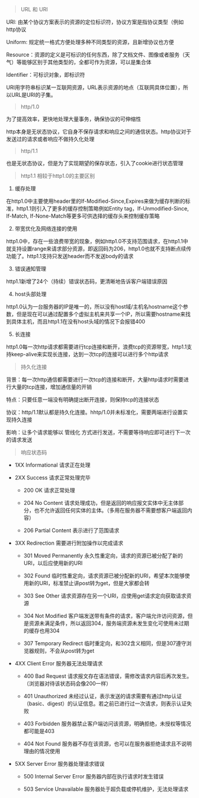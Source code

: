 > URL 和 URI

URI: 由某个协议方案表示的资源的定位标识符，协议方案是指协议类型（例如http协议

Uniform: 规定统一格式方便处理多种不同类型的资源，且新增协议也方便

Resource：资源的定义是可标识的任何东西，除了文档文件、图像或者服务（天气）等能够区别于其他类型的，全都可作为资源，可以是集合体

Identifier：可标识对象，即标识符


URI用字符串标识某一互联网资源，URL表示资源的地点（互联网具体位置），所以URL是URI的子集。

> http/1.0

为了提高效率，更快地处理大量事务，确保协议的可伸缩性

http本身是无状态协议，它自身不保存请求和响应之间的通信状态。http协议对于发送过的请求或者响应不做持久化处理

> http/1.1

也是无状态协议，但是为了实现期望的保存状态，引入了cookie进行状态管理

> http1.1 相较于http1.0的主要区别

1. 缓存处理

  在http1.0中主要使用header里的If-Modified-Since,Expires来做为缓存判断的标准，http1.1则引入了更多的缓存控制策略例如Entity tag，If-Unmodified-Since, If-Match, If-None-Match等更多可供选择的缓存头来控制缓存策略
  
2. 带宽优化及网络连接的使用

  http1.0中，存在一些浪费带宽的现象，例如http1.0不支持范围请求，在http1.1中就支持设置range来请求部分资源，即返回码为206，http1.0也就不支持断点续传功能了。http1.1支持只发送header而不发送body的请求
  
3. 错误通知管理

  http1.1新增了24个（持续）错误状态码，更清晰地告诉客户端错误原因
  
4. host头部处理

  http1.0认为一台服务器的IP是唯一的，所以没有host域/主机名hostname这个参数，但是现在可以通过配置多个虚拟主机来共享一个IP，所以需要hostname来找到具体主机，而且http1.1在没有host头域的情况下会报错400
  
5. 长连接

  http1.0每一次http请求都需要进行tcp连接和断开，浪费tcp的资源带宽，http1.1支持keep-alive来实现长连接，达到一次tcp的连接可以进行多个http请求

> 持久化连接

背景：每一次http通信都需要进行一次tcp的连接和断开，大量http请求时需要进行大量的tcp连接，增加通信量的开销

特点：只要任意一端没有明确提出断开连接，则保持tcp的连接状态

协议：http/1.1默认都是持久化连接。hhtp/1.0并未标准化，需要两端进行设置实现持久连接

影响：让多个请求能够以 管线化 方式进行发送，不需要等待响应即可进行下一次的请求发送

> 响应状态码

* 1XX  Informational  请求正在处理
* 2XX  Success  请求正常处理完毕

  * 200 OK 请求正常处理
  
  * 204 No Content 请求处理成功，但是返回的响应报文实体中无主体部分，也不允许返回任何实体的主体。（多用在服务器不需要想客户端返回内容）
  
  * 206 Partial Content 表示进行了范围请求
* 3XX  Redirection  需要进行附加操作以完成请求
  
  * 301 Moved Permanently 永久性重定向，请求的资源已被分配了新的URI，以后应使用新的URI
  
  * 302 Found 临时性重定向，请求资源已被分配新的URI，希望本次能够使用新的URI，标准禁止讲post转为get，但是大家都会转
  
  * 303 See Other 请求资源存在另一个URI，应使用get请求定向获取请求资源
  
  * 304 Not Modified 客户端发送带有条件的请求，客户端允许访问资源，但是资源未满足条件，所以返回304，服务端资源未发生变化可使用未过期的缓存也用304
  
  * 307 Temporary Redirect 临时重定向，和302含义相同，但是307遵守浏览器规则，不会从post转为get
* 4XX  Client Error  服务器无法处理请求
  
  * 400 Bad Request 请求报文存在语法错误，需修改请求内容后再次发生。（浏览器对待该状态码会像200一样）
  
  * 401 Unauthorized 未经过认证，表示发送的请求需要有通过http认证（basic、digest）的认证信息。若之前已进行过一次请求，则表示认证失败
  
  * 403 Forbidden 服务器禁止客户端访问该资源，明确拒绝，未授权等情况都可能是403
  
  * 404 Not Found 服务器不存在该资源，也可以在服务器拒绝请求且不说明理由的情况使用
* 5XX  Server Error  服务器处理请求错误
  
  * 500 Internal Server Error 服务器内部在执行请求时发生错误
  
  * 503 Service Unavailable 服务器处于超负载或停机维护，无法处理请求
